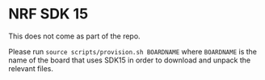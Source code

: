 NRF SDK 15
==========

This does not come as part of the repo.

Please run `source scripts/provision.sh BOARDNAME` where `BOARDNAME` is the name of the board that uses SDK15 in order to download and unpack the relevant files.
